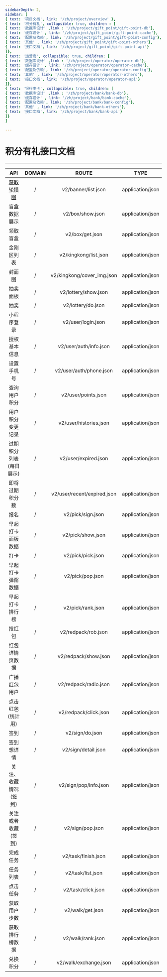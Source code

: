 ```yaml
---
sidebarDepth: 2,
sidebar: [
{ text: '项目文档', link: '/zh/project/overview' },
{ text: '积分有礼', collapsible: true, children : [
{ text: '数据库设计' ,link : '/zh/project/gift_point/gift-point-db'},
{ text: '缓存设计' , link: '/zh/project/gift_point/gift-point-cache'},
{ text: '配置及依赖', link: '/zh/project/gift_point/gift-point-config'},
{ text: '其他' , link: '/zh/project/gift_point/gift-point-others'},
{ text: '接口文档', link: '/zh/project/gift_point/gift-point-api'}
]},
{ text: '运营商', collapsible: true, children: [
{ text: '数据库设计' ,link : '/zh/project/operator/operator-db'},
{ text: '缓存设计' , link: '/zh/project/operator/operator-cache'},
{ text: '配置及依赖', link: '/zh/project/operator/operator-config'},
{ text: '其他' , link: '/zh/project/operator/operator-others'},
{ text: '接口文档', link: '/zh/project/operator/operator-api'}
]},
{ text: '银行申卡', collapsible: true, children: [
{ text: '数据库设计' ,link : '/zh/project/bank/bank-db'},
{ text: '缓存设计' , link: '/zh/project/bank/bank-cache'},
{ text: '配置及依赖', link: '/zh/project/bank/bank-config'},
{ text: '其他' , link: '/zh/project/bank/bank-others'},
{ text: '接口文档', link: '/zh/project/bank/bank-api'}
]}
]

---
```


# 积分有礼接口文档

---

|          API           | DOMAIN |            ROUTE            |       TYPE       |
| :--------------------: | :----: | :-------------------------: | :--------------: |
|       [获取轮播图](/zh/project/gift_point/api/banner)       |   /    |     v2/banner/list.json     | application/json |
|      盲盒数据展示      |   /    |      v2/box/show.json       | application/json |
|        领取盲盒        |   /    |       v2/box/get.json       | application/json |
|       金刚区列表       |   /    |    v2/kingkong/list.json    | application/json |
|         封面图         |   /    | v2/kingkong/cover_img.json  | application/json |
|        抽奖面板        |   /    |    v2/lottery/show.json     | application/json |
|          抽奖          |   /    |     v2/lottery/do.json      | application/json |
|       小程序登录       |   /    |     v2/user/login.json      | application/json |
|      授权基本信息      |   /    |   v2/user/auth/info.json    | application/json |
|       设置手机号       |   /    |   v2/user/auth/phone.json   | application/json |
|      查询用户积分      |   /    |     v2/user/points.json     | application/json |
|    用户积分变更记录    |   /    |   v2/user/histories.json    | application/json |
| 过期积分列表(每日展示) |   /    |    v2/user/expired.json     | application/json |
|     即将过期积分数     |   /    | v2/user/recent/expired.json | application/json |
|          报名          |   /    |      v2/pick/sign.json      | application/json |
|    早起打卡面板数据    |   /    |      v2/pick/show.json      | application/json |
|          打卡          |   /    |      v2/pick/pick.json      | application/json |
|    早起打卡弹窗数据    |   /    |      v2/pick/pop.json       | application/json |
|     早起打卡排行榜     |   /    |      v2/pick/rank.json      | application/json |
|         抢红包         |   /    |     v2/redpack/rob.json     | application/json |
|     红包详情页数据     |   /    |    v2/redpack/show.json     | application/json |
|      广播红包用户      |   /    |    v2/redpack/radio.json    | application/json |
|    点击红包(统计用)    |   /    |    v2/redpack/click.json    | application/json |
|          签到          |   /    |       v2/sign/do.json       | application/json |
|       签到想详情       |   /    |     v2/sign/detail.json     | application/json |
|  关注、收藏情况(签到)  |   /    |    v2/sign/pop/info.json    | application/json |
|   关注或者收藏(签到)   |   /    |      v2/sign/pop.json       | application/json |
|        完成任务        |   /    |     v2/task/finish.json     | application/json |
|        任务列表        |   /    |      v2/task/list.json      | application/json |
|        点击任务        |   /    |     v2/task/click.json      | application/json |
|      获取用户步数      |   /    |      v2/walk/get.json       | application/json |
|     获取排行榜数据     |   /    |      v2/walk/rank.json      | application/json |
|        兑换积分        |   /    |    v2/walk/exchange.json    | application/json |


